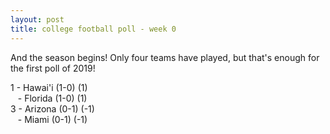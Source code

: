 ```yaml
---
layout: post
title: college football poll - week 0
---
```


And the season begins!  Only four teams have played, but that's enough for the
first poll of 2019!

1 - Hawai'i (1-0) (1)  
&nbsp;&nbsp; - Florida (1-0) (1)  
3 - Arizona (0-1) (-1)  
&nbsp;&nbsp; - Miami (0-1) (-1)  
